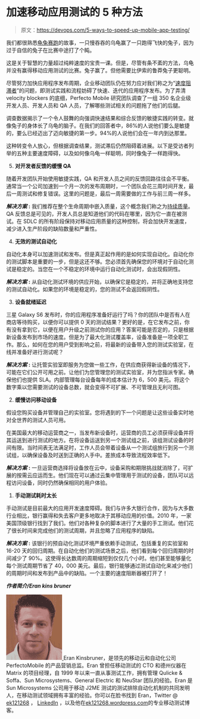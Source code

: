 # 加速移动应用测试的 5 种方法

> 原文：<https://devops.com/5-ways-to-speed-up-mobile-app-testing/>

我们都很熟悉[龟兔赛跑](https://en.wikipedia.org/wiki/The_Tortoise_and_the_Hare)的故事，一只慢吞吞的乌龟赢了一只跑得飞快的兔子，因为过于自信的兔子在比赛中途打了个盹。

这是关于智慧的力量超过纯粹速度的宝贵一课。但是，尽管有条不紊的方法，乌龟并没有赢得移动应用测试的比赛。兔子赢了。但他需要比伊索的鲁莽兔子更聪明。

尽管努力加快应用程序发布周期，企业移动团队仍在努力应对我们称之为“[速度阻滞者](http://www.perfectomobile.com/ni/support/resources/webinars/6-ways-speed-app-testing-replay)”的问题，即测试实践和流程妨碍了快速、迭代的应用程序发布。为了弄清 velocity blockers 的底细，Perfecto Mobile 研究团队调查了一组 350 名企业级开发人员、开发人员和 QA 人员，了解哪些测试相关的问题拖了他们的后腿。

调查数据揭示了一个令人鼓舞的向强调快速结果和综合反馈的敏捷实践的转变。就像兔子的身体长了乌龟的脑子。在我们的回答者中，86%的人说他们要么是敏捷的，要么已经迈出了迈向敏捷的第一步。94%的人说他们会在一年内到达那里。

这种转变令人放心，但根据调查结果，测试滞后仍然阻碍着进展。以下是受访者列举的五种主要速度障碍，以及如何像乌龟一样聪明，同时像兔子一样跑得快。

5.  **对开发者反馈的缓慢 QA**

随着开发团队开始使用敏捷实践，QA 和开发人员之间的反馈回路往往会不平衡。通常当一个公司加速到一个月一次的发布周期时，一个团队会花三周时间开发，最后一周测试和修复错误。这里的问题是，最后一周需要做的工作与前三周一样多。

***解决方案*** **:** 我们推荐在整个生命周期中嵌入质量，这个概念我们称之为[持续质量](http://www.perfectomobile.com/solution/what-is-continuous-quality)。QA 反馈总是可见的，开发人员总是知道他们的代码在哪里，因为它一直在被测试。在 SDLC 的所有阶段保持对移动应用质量的这种控制，将会加快开发速度，减少进入生产阶段的缺陷数量和严重性。

4.  **无效的测试自动化**

自动化本身可以加速测试和发布。但是真正起作用的是如何实现自动化。自动化你的测试脚本是重要的一步，但是这还不够。您必须首先确保您的环境对于自动化测试是稳定的。当您在一个不稳定的环境中运行自动化测试时，会出现假阴性。

***解决方案*** **:** 从自动化测试环境的供应开始，以确保它是稳定的，并将正确地支持您的测试自动化。如果您的环境是稳定的，您的测试不会返回假阴性。

3.  **设备就绪延迟**

三星 Galaxy S6 发布时，你的应用程序准备好运行了吗？你的团队中是否有人在商店等待购买，以便你可以提供 0 天的测试结果？更好的是，在它发布之前，你有没有拿到它，以便在用户升级之前测试你的应用？答案可能是否定的，只是根据新设备发布到市场的速度。但是为了最大化测试覆盖率，设备准备是一项全职工作。那么，如何在您的用户受到影响之前，将最新的设备带入您的测试实验室，在线并准备好进行测试呢？

***解决方案*** **:** 让托管实验室即服务为您做一些工作，在供应商获得新设备的情况下，可能在它们公开可用之前。让他们为您管理您的测试实验室，并为您指派专家。确保他们也提供 SLA。内部管理每台设备每年的成本估计为 6，500 美元。将这个数字乘以您需要测试的设备总数，就会变得不可扩展、不可管理且无利可图。

2.  **缓慢访问移动设备**

假设您购买设备并管理自己的实验室。您将遇到的下一个问题是让这些设备实时地对全世界的测试人员可用。

在美国最大的移动运营商之一，当发布新设备时，运营商的员工必须获得设备并将其运送到进行测试的地方。在将设备运送到另一个测试组之前，该组测试设备的时间有限。当时间表无法满足时，工作人员会带着设备从一个测试组旅行到另一个测试组，以确保设备及时送到正确的人手中。差旅成本导致流程效率低下。

***解决方案*** **:** 一旦运营商选择将设备放在云中，设备采购和期限挑战就消除了，可扩展的按需云应运而生。他们现在可以通过云集中管理用于测试的设备，团队可以远程访问设备，同时仍然确保相同的用户体验。

1.  **手动测试耗时太长**

手动测试是目前最大的应用开发速度障碍。我们与许多大银行合作，因为与大多数行业相比，银行赢得和失去客户更多地取决于其移动应用的价值。2010 年，一家美国顶级银行找到了我们。他们对各种复杂的脚本进行了大量的手工测试。他们花了很长时间来完成他们的测试周期，并且忽略了应用程序的缺陷。

***解决方案*** **:** 该银行的预自动化测试环境严重依赖手动测试，包括重复的实验室和 16-20 天的回归周期。在自动化他们的测试场景之后，他们看到每个回归周期的时间减少了 90%。这使得长达数周的周期缩短到仅仅几个小时。他们甚至能够量化每个测试周期节省了 40，000 美元。最后，银行能够通过测试自动化来减少他们的周期时间和发布到产品中的缺陷。一个主要的速度阻断器被打开了！

***作者简介/Eran kins bruner***

[![Eran Kinsbruner_150x175](img/76dccb8cec047b96e6ff2c952fd77e10.png) ](https://devops.com/wp-content/uploads/2015/06/Eran-Kinsbruner_150x175.jpg) Eran Kinsbruner，是领先的移动云和自动化公司 PerfectoMobile 的产品营销总监。Eran 曾担任移动测试的 CTO 和德州仪器在 Matrix 的项目经理，自 1999 年以来一直从事测试工作，拥有管理 Qulicke & Soffa、Sun Microsystems、General Electric 和 NeuStar 团队的经验。Eran 是 Sun Microsystems 公司用于移动 J2ME 测试的测试排除自动化机制的共同发明人，在移动测试领域拥有丰富的经验。你可以在脸书找到 Eran，Twitter @ [ek121268](https://twitter.com/ek121268) ， [LinkedIn](https://www.linkedin.com/pub/eran-kinsbruner/1/7a8/4b4) ，以及他在[ek121268.wordpress.com](https://ek121268.wordpress.com/)的专业移动测试博客。